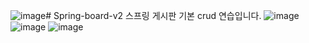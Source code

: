 ![image](https://github.com/user-attachments/assets/db7f7d6e-434a-4718-be84-3be62339f0b8)# Spring-board-v2
스프링 게시판 기본 crud 연습입니다.
![image](https://github.com/user-attachments/assets/3ea049b3-48a4-4ef7-b5a3-b12d712e0a31)
![image](https://github.com/user-attachments/assets/68697e67-0323-4248-96d7-bbb863c6da46)
![image](https://github.com/user-attachments/assets/bfadde3e-1e5b-4db9-a482-1ff9a70990aa)

